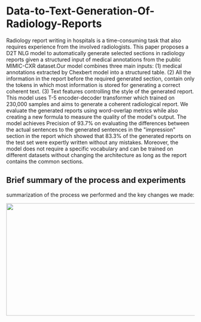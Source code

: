 # Data-to-Text-Generation-Of-Radiology-Reports
Radiology report writing in hospitals is a time-consuming task that also requires experience from the involved radiologists. This paper proposes a D2T NLG model to automatically generate selected sections in radiology reports given a structured input of medical annotations from the public MIMIC-CXR dataset.Our model combines three main inputs: (1) medical annotations extracted by Chexbert model into a structured table. (2) All the information in the report before the required generated section, contain only the tokens in which most information is stored for generating a correct coherent text. (3) Text features controlling the style of the generated report. This model uses T-5 encoder-decoder transformer which trained on 230,000 samples and aims to generate a coherent radiological report. We evaluate the generated reports using word-overlap metrics while also creating a new formula to measure the quality of the model's output. The model achieves Precision of 93.7\% on evaluating the differences between the actual sentences to the generated sentences in the "impression" section in the report which showed that 83.3\% of the generated reports on the test set were expertly written without any mistakes. Moreover, the model does not require a specific vocabulary and can be trained on different datasets without changing the architecture as long as the report contains the common sections.

## Brief summary of the process and experiments

summarization of the process we performed and the key changes we made:

<img src="https://github.com/orsho/Data-to-Text-Generation-Of-Radiology-Reports/blob/main/src/report%20flow.png" width="900" height="300">
